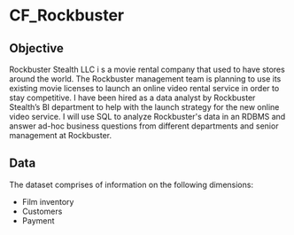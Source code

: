 # CF_Rockbuster
## Objective
Rockbuster Stealth LLC i s a movie rental company that used to have stores around the world. The Rockbuster management team is planning to use its existing movie licenses to launch an online video rental service in order to stay competitive. I have been hired as a data analyst by Rockbuster Stealth’s BI department to help with the launch strategy for the new online video service. I will use SQL to analyze Rockbuster's data in an RDBMS and answer ad-hoc business questions from different departments and senior management at Rockbuster.
## Data
The dataset comprises of information on the following dimensions:
- Film inventory
- Customers
- Payment
